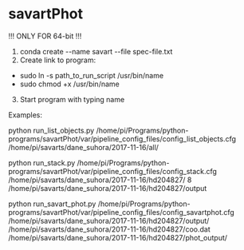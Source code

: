 # savartPhot

!!! ONLY FOR 64-bit !!!
1. conda create --name savart --file spec-file.txt
2. Create link to program:
  * sudo ln -s path_to_run_script /usr/bin/name
  * sudo chmod +x /usr/bin/name
3. Start program with typing name 


Examples:

python run_list_objects.py /home/pi/Programs/python-programs/savartPhot/var/pipeline_config_files/config_list_objects.cfg /home/pi/savarts/dane_suhora/2017-11-16/all/

python run_stack.py /home/pi/Programs/python-programs/savartPhot/var/pipeline_config_files/config_stack.cfg /home/pi/savarts/dane_suhora/2017-11-16/hd204827/ 8 /home/pi/savarts/dane_suhora/2017-11-16/hd204827/output

python run_savart_phot.py /home/pi/Programs/python-programs/savartPhot/var/pipeline_config_files/config_savartphot.cfg /home/pi/savarts/dane_suhora/2017-11-16/hd204827/output/ /home/pi/savarts/dane_suhora/2017-11-16/hd204827/coo.dat /home/pi/savarts/dane_suhora/2017-11-16/hd204827/phot_output/
